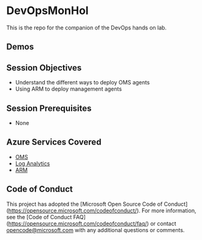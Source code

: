 # DevOpsMonHol
This is the repo for the companion of the DevOps hands on lab.

## Demos


## Session Objectives
* Understand the different ways to deploy OMS agents
* Using ARM to deploy management agents

## Session Prerequisites
* None

## Azure Services Covered
* [OMS](https://azure.microsoft.com/en-us/documentation/suites/operations-management-suite/)
* [Log Analytics](https://azure.microsoft.com/en-us/documentation/articles/log-analytics-overview/)
* [ARM](https://azure.microsoft.com/en-us/documentation/articles/resource-manager-vs-code/)

## Code of Conduct
This project has adopted the [Microsoft Open Source Code of Conduct] (https://opensource.microsoft.com/codeofconduct/). For more information, see the [Code of Conduct FAQ] (https://opensource.microsoft.com/codeofconduct/faq/) or contact [opencode@microsoft.com](mailto:opencode@microsoft.com) with any additional questions or comments.

